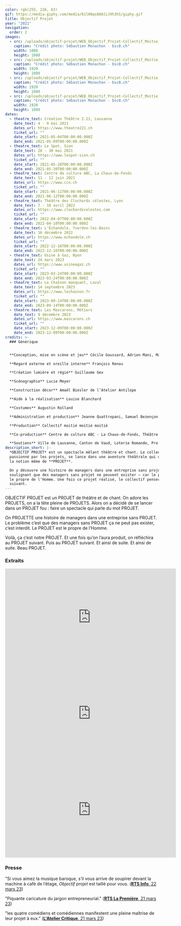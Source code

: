 ```yaml
---
color: rgb(255, 226, 63)
gif: https://media.giphy.com/media/61lH8qx8A0JiJXh3h5/giphy.gif
title: Objectif Projet
year: "2021"
navigation:
  order: 2
images:
  - src: /uploads/objectif-projet/WEB_Objectif_Projet-Collectif_Moitie_Moitie_Moitie-2_21-26_avril_2021-Photo_c_Sastien_Monachon_04_8Y2A7843.JPG
    caption: "Crédit photo: Sébastien Monachon - bsc8.ch"
    width: 1080
    height: 1080
  - src: /uploads/objectif-projet/WEB_Objectif_Projet-Collectif_Moitie_Moitie_Moitie-2_21-26_avril_2021-Photo_c_Sastien_Monachon_05_NS5C5783.JPG
    caption: "Crédit photo: Sébastien Monachon - bsc8.ch"
    width: 1920
    height: 1080
  - src: /uploads/objectif-projet/WEB_Objectif_Projet-Collectif_Moitie_Moitie_Moitie-2_21-26_avril_2021-Photo_c_Sastien_Monachon_18_NS5C5941.JPG
    caption: "Crédit photo: Sébastien Monachon - bsc8.ch"
    width: 1920
    height: 1080
  - src: /uploads/objectif-projet/WEB_Objectif_Projet-Collectif_Moitie_Moitie_Moitie-2_21-26_avril_2021-Photo_c_Sastien_Monachon_26_NS5C6016.JPG
    caption: "Crédit photo: Sébastien Monachon - bsc8.ch"
    width: 1920
    height: 1080
dates:
  - theatre_text: Création Théâtre 2.21, Lausanne
    date_text: 4 - 9 mai 2021
    dates_url: https://www.theatre221.ch
    ticket_url: ""
    date_start: 2021-05-04T00:00:00.000Z
    date_end: 2021-05-09T00:00:00.000Z
  - theatre_text: Le Spot, Sion
    date_text: 28 - 30 mai 2021
    dates_url: https://www.lespot-sion.ch
    ticket_url: ""
    date_start: 2021-05-28T00:00:00.000Z
    date_end: 2021-05-30T00:00:00.000Z
  - theatre_text: Centre de culture ABC, La Chaux-de-Fonds
    date_text: 11 - 12 juin 2021
    dates_url: https://www.ccn.ch
    ticket_url: ""
    date_start: 2021-06-11T00:00:00.000Z
    date_end: 2021-06-12T00:00:00.000Z
  - theatre_text: Théâtre des Clochards célestes, Lyon
    date_text: 7 - 10 avril 2022
    dates_url: https://www.clochardscelestes.com
    ticket_url: ""
    date_start: 2022-04-07T00:00:00.000Z
    date_end: 2022-04-10T00:00:00.000Z
  - theatre_text: L'Échandole, Yverdon-les-Bains
    date_text: 16 décembre 2022
    dates_url: https://www.echandole.ch
    ticket_url: ""
    date_start: 2022-12-16T00:00:00.000Z
    date_end: 2022-12-16T00:00:00.000Z
  - theatre_text: Usine à Gaz, Nyon
    date_text: 24 mars 2023
    dates_url: https://www.usineagaz.ch
    ticket_url: ""
    date_start: 2023-03-24T00:00:00.000Z
    date_end: 2023-03-24T00:00:00.000Z
  - theatre_text: Le Chaînon manquant, Laval
    date_text: 14 septembre 2023
    dates_url: https://www.lechainon.fr
    ticket_url: ""
    date_start: 2023-09-14T00:00:00.000Z
    date_end: 2023-09-14T00:00:00.000Z
  - theatre_text: Les Mascarons, Môtiers
    date_text: 9 décembre 2023
    dates_url: https://www.mascarons.ch
    ticket_url: ""
    date_start: 2023-12-09T00:00:00.000Z
    date_end: 2023-12-09T00:00:00.000Z
credits: >-
  ### Générique


  **Conception, mise en scène et jeu** Cécile Goussard, Adrien Mani, Matteo Prandi, Marie Ripoll

  **Regard externe et oreille interne** François Renou

  **Création lumière et régie** Guillaume Gex

  **Scénographie** Lucie Meyer

  **Construction décor** Amaël Biesler de l’Atelier Antilope

  **Aide à la réalisation** Louise Blanchard

  **Costumes** Augustin Rolland

  **Administration et production** Jeanne Quattropani, Samuel Bezençon

  **Production** Collectif moitié moitié moitié

  **Co-production** Centre de culture ABC - La Chaux-de-Fonds, Théâtre 2.21 - Lausanne, Petithéâtre de Sion

  **Soutiens** Ville de Lausanne, Canton de Vaud, Loterie Romande, Pro Helvetia - Fondation suisse pour la culture, Fondation Ernst Göhner, Fondation Michalski et Fonds culturel de la SSA
description_short: |-
  *OBJECTIF PROJET* est un spectacle mêlant théâtre et chant. Le collectif,
  passionné par les projets, se lance dans une aventure théâtrale qui questionne
  la notion même de **PROJET**.

  On y découvre une histoire de managers dans une entreprise sans projet,
  soulignant que des managers sans projet ne peuvent exister – car le projet est
  le propre de l’Homme. Une fois ce projet réalisé, le collectif pensera déjà au
  suivant.
---
```

OBJECTIF PROJET est un PROJET de théâtre et de chant. On adore les PROJETS, on a la tête pleine de PROJETS. Alors on a décidé de se lancer dans un PROJET fou : faire un spectacle qui parle du mot PROJET. 

On PROJETTE une histoire de managers dans une entreprise sans PROJET. Le problème c’est que des managers sans PROJET ça ne peut pas exister, c’est interdit. Le PROJET est le propre de l’Homme.

Voilà, ça c’est notre PROJET. Et une fois qu’on l’aura produit, on réfléchira au PROJET suivant. Puis au PROJET suivant. Et ainsi de suite. Et ainsi de suite. Beau PROJET.

### Extraits
<iframe width="560" height="315" src="https://www.youtube.com/embed/K16TqP2sQ6M?si=Uvt5JXy2GrYVTaB6" title="YouTube video player" frameborder="0" allow="accelerometer; autoplay; clipboard-write; encrypted-media; gyroscope; picture-in-picture; web-share" referrerpolicy="strict-origin-when-cross-origin" allowfullscreen></iframe>

<iframe width="560" height="315" src="https://www.youtube.com/embed/J6DjZ4tib20?si=WtrG-LDah2aJshIe" title="YouTube video player" frameborder="0" allow="accelerometer; autoplay; clipboard-write; encrypted-media; gyroscope; picture-in-picture; web-share" referrerpolicy="strict-origin-when-cross-origin" allowfullscreen></iframe>

<iframe width="560" height="315" src="https://www.youtube.com/embed/Yeai_la5ntw?si=VToZpGY-DP5lXz2d" title="YouTube video player" frameborder="0" allow="accelerometer; autoplay; clipboard-write; encrypted-media; gyroscope; picture-in-picture; web-share" referrerpolicy="strict-origin-when-cross-origin" allowfullscreen></iframe>

### Presse
"Si vous aimez la musique baroque, s’il vous arrive de soupirer devant la machine à café de l’étage, *Objectif projet* est taillé pour vous. ([**RTS Info**, 22 mars 23](https://www.rts.ch/info/culture/spectacles/13880665-avec-objectif-projet-le-theatre-se-rit-du-management.html))

"Piquante caricature du jargon entrepreneurial." ([**RTS La Première**, 21 mars 23](https://www.rts.ch/info/culture/spectacles/13880665-avec-objectif-projet-le-theatre-se-rit-du-management.html))

"les quatre comédiens et comédiennes manifestent une pleine maîtrise de leur projet à eux." ([**L'Atelier Critique**, 21 mars 23](https://www.rts.ch/info/culture/spectacles/13880665-avec-objectif-projet-le-theatre-se-rit-du-management.html))
